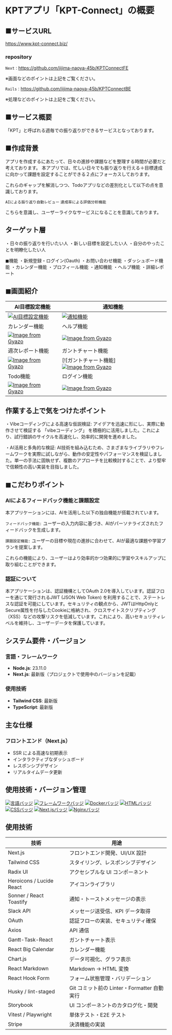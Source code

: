 # KPTアプリ「KPT-Connect」の概要

## ■サービスURL 
https://www.kpt-connect.biz/

### repository
`Next：`https://github.com/iijima-naoya-45b/KPTConnectFE

※画面などのポイントは上記をご覧ください。

`Rails：`https://github.com/iijima-naoya-45b/KPTConnectBE

※処理などのポイントは上記をご覧ください。

## ■サービス概要
「KPT」と呼ばれる週毎での振り返りができるサービスとなっております。

## ■作成背景
アプリを作成するにあたって、日々の進捗や課題などを整理する時間が必要だと考えております。
本アプリでは、忙しい日々でも振り返りを行える＋目標達成に向かって課題を設定することができる２点にフォーカスしております。

これらのギャップを解消しつつ、Todoアプリなどの差別化として以下の点を意識しております。

`AIによる振り返り自動レビュー`
`達成率による評価分析機能`

こちらを意識し、ユーザーライクなサービスになることを意識しております。

## ターゲット層

・日々の振り返りを行いたい人
・新しい目標を設定したい人
・自分のやったことを明瞭化したい人

◼︎機能
・新規登録・ログイン(Oauth)
・お問い合わせ機能
・ダッシュボード機能
・カレンダー機能
・プロフィール機能
・通知機能
・ヘルプ機能
・詳細レポート

## ◼︎画面紹介

| AI目標設定機能 | 通知機能 |
| --- | --- |
[![AI目標設定機能](https://i.gyazo.com/7cb16c6bdead2c515e0fb9c569bba400.gif)](https://i.gyazo.com/7cb16c6bdead2c515e0fb9c569bba400.gif)| [![通知機能](https://i.gyazo.com/8d9d9c0d1d7f6fdd551fede73fbe4bf1.gif)](https://i.gyazo.com/8d9d9c0d1d7f6fdd551fede73fbe4bf1.gif)
|  カレンダー機能 | ヘルプ機能 |
| [![Image from Gyazo](https://i.gyazo.com/721d604ed58493f8ea3ff3113c6ed17a.png)](https://gyazo.com/721d604ed58493f8ea3ff3113c6ed17a) | [![Image from Gyazo](https://i.gyazo.com/962524efef4a8ccd4b252c61e3f76ad9.png)](https://gyazo.com/962524efef4a8ccd4b252c61e3f76ad9)
| 週次レポート機能 | ガントチャート機能 |
[![Image from Gyazo](https://i.gyazo.com/60d6f8eab86a38df27c88c7ce1765c84.png)](https://gyazo.com/60d6f8eab86a38df27c88c7ce1765c84)|[![ガントチャート機能][![Image from Gyazo](https://i.gyazo.com/aaa31cf336ea2bae92fee0ae213eae1a.png)](https://gyazo.com/aaa31cf336ea2bae92fee0ae213eae1a)
| Todo機能 | ログイン機能 |
[![Image from Gyazo](https://i.gyazo.com/95b2017850c980e124c757a82d44131a.png)](https://gyazo.com/95b2017850c980e124c757a82d44131a)| [![Image from Gyazo](https://i.gyazo.com/bd8880b069874c2a613a2aca5b57c361.gif)](https://gyazo.com/bd8880b069874c2a613a2aca5b57c361) 


## 作業する上で気をつけたポイント

・Vibeコーディングによる高速な仮説検証: アイデアを迅速に形にし、実際に動作させて検証する 「vibeコーディング」 を積極的に活用しました。これにより、試行錯誤のサイクルを高速化し、効率的に開発を進めました。

・AI活用と多角的な検証: AI技術を組み込むため、さまざまなライブラリやフレームワークを実際に試しながら、動作の安定性やパフォーマンスを検証しました。単一の手法に固執せず、複数のアプローチを比較検討することで、より堅牢で信頼性の高い実装を目指しました。


## ◼︎こだわりポイント

### AIによるフィードバック機能と課題設定

本アプリケーションには、AIを活用した以下の独自機能が搭載されています。

`フィードバック機能:` ユーザーの入力内容に基づき、AIがパーソナライズされたフィードバックを生成します。

`課題設定機能:` ユーザーの目標や現在の進捗に合わせて、AIが最適な課題や学習プランを提案します。

これらの機能により、ユーザーはより効率的かつ効果的に学習やスキルアップに取り組むことができます。

###  認証について

本アプリケーションは、認証機構としてOAuth 2.0を導入しています。認証フローを通じて発行されるJWT (JSON Web Token) を利用することで、ステートレスな認証を可能にしています。セキュリティの観点から、JWTはHttpOnlyとSecure属性を付与したCookieに格納され、クロスサイトスクリプティング（XSS）などの攻撃リスクを低減しています。これにより、高いセキュリティレベルを維持し、ユーザーデータを保護しています。

## システム要件・バージョン

### 言語・フレームワーク
- **Node.js**: 23.11.0
- **Next.js**: 最新版（プロジェクトで使用中のバージョンを記載）

### 使用技術

- **Tailwind CSS**: 最新版
- **TypeScript**: 最新版

## 主な仕様

### フロントエンド（Next.js）

- SSR による高速な初期表示
- インタラクティブなダッシュボード
- レスポンシブデザイン
- リアルタイムデータ更新

## 使用技術・バージョン管理

[![言語バッジ](https://img.shields.io/badge/-Ruby-CC342D.svg?logo=ruby&style=flat-square&logoColor=white)](https://www.ruby-lang.org/)
[![フレームワークバッジ](https://img.shields.io/badge/-Ruby%20on%20Rails-CC0000.svg?logo=ruby-on-rails&style=flat-square&logoColor=white)](https://rubyonrails.org/)
[![Dockerバッジ](https://img.shields.io/badge/-Docker-2496ED.svg?logo=docker&style=flat-square&logoColor=white)](https://www.docker.com/)
[![HTMLバッジ](https://img.shields.io/badge/-HTML5-E34F26.svg?logo=html5&style=flat-square&logoColor=white)](https://developer.mozilla.org/en-US/docs/Web/Guide/HTML)
[![CSSバッジ](https://img.shields.io/badge/-CSS3-1572B6.svg?logo=css3&style=flat-square&logoColor=white)](https://developer.mozilla.org/en-US/docs/Web/CSS)
[![Next.jsバッジ](https://img.shields.io/badge/-Next.js-000000.svg?logo=next.js&style=flat-square&logoColor=white)](https://nextjs.org/)
[![Nginxバッジ](https://img.shields.io/badge/-Nginx-009639.svg?logo=nginx&style=flat-square&logoColor=white)](https://www.nginx.com/)


## 使用技術

| 技術                 | 用途                                      |
| -------------------- | ----------------------------------------- |
| Next.js              | フロントエンド開発、UI/UX 設計            |
| Tailwind CSS         | スタイリング、レスポンシブデザイン         |
| Radix UI             | アクセシブルな UI コンポーネント          |
| Heroicons / Lucide React | アイコンライブラリ                   |
| Sonner / React Toastify | 通知・トーストメッセージの表示         |
| Slack API            | メッセージ送受信、KPI データ取得          |
| OAuth                | 認証フローの実装、セキュリティ確保        |
| Axios                | API 通信                                  |
| Gantt-Task-React     | ガントチャート表示                        |
| React Big Calendar   | カレンダー機能                            |
| Chart.js             | データ可視化、グラフ表示                  |
| React Markdown       | Markdown → HTML 変換                      |
| React Hook Form      | フォーム状態管理・バリデーション          |
| Husky / lint-staged  | Git コミット前の Linter・Formatter 自動実行 |
| Storybook            | UI コンポーネントのカタログ化・開発        |
| Vitest / Playwright  | 単体テスト・E2E テスト                    |
| Stripe               | 決済機能の実装                            |
